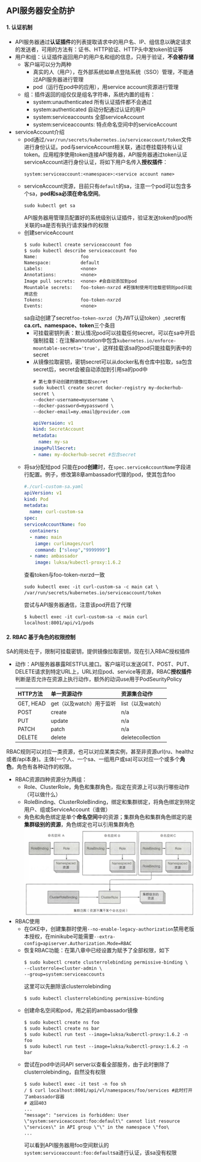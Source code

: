 ## API服务器安全防护

#### 1. 认证机制
* API服务器通过**认证插件**的列表提取请求中的用户名、IP、组信息以确定请求的发送者，可用的方法有：证书、HTTP验证、HTTP头中发token验证等
* 用户和组：认证插件返回用户的用户名和组的信息，只用于验证，**不会被存储**
  * 客户端可以分为两种
    * 真实的人（用户），在外部系统如单点登陆系统（SSO）管理，不能通过API服务器进行管理
    * pod（运行在pod中的应用），用service account资源进行管理
  * 组：插件返回的组仅仅是组名字符串，系统内置的组有：
    * system:unauthenticated 所有认证插件都不会通过
    * system:authenticated 自动分配通过认证的用户
    * system:serviceaccounts 全部serviceAccount
    * system:serviceaccounts:<namespace> 特点命名空间中的serviceAccount
* serviceAccount介绍
  * pod通过```/var/run/secrets/kubernetes.io/serviceaccount/token```文件进行身份认证。pod与serviceAccount相关联，通过卷挂载持有认证token。应用程序使用token连接API服务器，API服务器通过token认证serviceAccount进行身份认证，将如下用户名传入**授权插件**：
    ```
    system:serviceaccount:<namespace>:<service account name>
    ```
  * serviceAccount资源，目前只有```default```的sa，注意一个pod可以包含多个sa，**pod和sa必须在命名空间**。
    ```
    sudo kubectl get sa
    ```
    API服务器用管理员配置好的系统级别认证插件，验证发送token的pod所关联的sa是否有执行请求操作的权限
  * 创建serviceAccount
    ```shell
    $ sudo kubectl create serviceaccount foo
    $ sudo kubectl describe serviceaccount foo
    Name:                foo
    Namespace:           default
    Labels:              <none>
    Annotations:         <none>
    Image pull secrets:  <none> #会自动添加到pod
    Mountable secrets:   foo-token-nxrzd #若强制使用可挂载密钥则pod只能用这些
    Tokens:              foo-token-nxrzd
    Events:              <none>
    ```
    sa自动创建了secret```foo-token-nxrzd```（为JWT认证token）,secret有**ca.crt、namespace、token**三个条目    
    * 可挂载密钥列表：默认情况pod可以挂载任何secret，可以在sa中开启强制挂载：在注解annotation中包含```kubernetes.io/enforce-mountable-secrets='true'```，这样挂载该sa的pod只能挂载列表中的secret
    * 从镜像拉取密钥，密钥secret可以从docker私有仓库中拉取，sa包含secret后，secret会被自动添加到引用sa的pod中
      ```shell
      # 第七章手动创建的镜像拉取secret
      sudo kubectl create secret docker-registry my-dockerhub-secret \
      --docker-username=myusername \
      --docker-password=mypassword \
      --docker-email=my.email@provider.com
      ```
      ```yaml
      apiVersaion: v1
      kind: SecretAccount
      metadata:
        name: my-sa
      imagePullSecret:
      - name: my-dockerhub-secret #包含secret
      ```
  * 将sa分配给pod
    只能在pod**创建**时，在```spec.serviceAccountName```字段进行配置。例子，修改第8章ambassador代理的pod，使其包含foo
      ```yaml
      #./curl-custom-sa.yaml
      apiVersion: v1
      kind: Pod
      metadata:
        name: curl-custom-sa
      spec:
      serviceAccountName: foo
        containers:
        - name: main
          iamge: curlimages/curl
          command: ["sleep","9999999"]
        - name: ambassador
          image: luksa/kubectl-proxy:1.6.2
      ```
      查看token与foo-token-nxrzd一致
      ```shell
      sudo kubectl exec -it curl-custom-sa -c main cat \
      /var/run/secrets/kubernetes.io/serviceaccount/token
      ```
      尝试与API服务器通信，注意该pod开启了代理
      ```shell
      $ kubectl exec -it curl-custom-sa -c main curl localhost:8001/api/v1/pods
      ```

#### 2. RBAC 基于角色的权限控制
SA的用处在于，限制可挂载密钥，提供镜像拉取密钥，现在引入RBAC授权插件
* 动作：API服务器暴露RESTFUL接口。客户端可以发送GET、POST、PUT、DELETE请求到特定URL上，URL对应pod、service等资源，RBAC**授权插件**判断是否允许在资源上执行动作，额外的动词use用于PodSeurityPolicy

  |HTTP方法|单一资源动作|资源集合动作|
  |---|---|---|
  |GET, HEAD|get（以及watch）用于监听|list（以及watch）|
  |POST|create|n/a|
  |PUT|update|n/a|
  |PATCH|patch|n/a|
  |DELETE|delete|deletecollection|

RBAC规则可以对应一类资源，也可以对应某类实例，甚至非资源url(ru、healthz或者/api本身)。主体(一个人、一个sa、一组用户或sa)可以对应一个或多个**角色**，角色有各种动作的权限。
* RBAC资源四种资源分为两组：
  * Role、ClusterRole，角色和集群角色，指定在资源上可以执行哪些动作（可以做什么）
  * RoleBinding、ClusterRoleBinding，绑定和集群绑定，将角色绑定到特定用户、组或ServiceAccount（谁做）
  * 角色和角色绑定是单个**命名空间**中的资源；集群角色和集群角色绑定的是**集群级别的资源**，角色绑定也可以引用集群角色
  ![](./pictures/rbac-model.png)
* RBAC使用
  * 在GKE中，创建集群时使用```--no-enable-legacy-authorization```禁用老版本授权，在minikube可能需要```--extra-config=apiserver.Authorization.Mode=RBAC```
  * 恢复RBAC功能：在第八章中已经设置为赋予了全部权限，如下
    ```shell
    $ sudo kubectl create clusterrolebinding permissive-binding \
    --clusterrole=cluster-admin \
    --group=system:serviceaccounts
    ```
    这里可以先删除该clusterrolebinding
    ```shell
    $ sudo kubectl clusterrolebinding permissive-binding
    ```
  * 创建命名空间和pod，用之前的ambassador镜像
    ```shell
    $ sudo kubectl create ns foo
    $ sudo kubectl create ns bar
    $ sudo kubectl run test --image=luksa/kuberctl-proxy:1.6.2 -n foo
    $ sudo kubectl run test --image=luksa/kuberctl-proxy:1.6.2 -n bar
    ```
  * 尝试在pod中访问API server以查看全部服务，由于此时删除了clusterrolebinding，自然没有权限
    ```shell
    $ sudo kubectl exec -it test -n foo sh
    / $ curl localhost:8001/api/vl/namespaces/foo/services #此时打开了ambassador容器
    # 返回403
    ...
    "message": "services is forbidden: User \"system:serviceaccount:foo:default\" cannot list resource \"services\" in API group \"\" in the namespace \"foo\
    ...
    ```
    可以看到API服务器用foo空间默认的```system:serviceaccount:foo:default```sa进行认证，该sa没有权限
